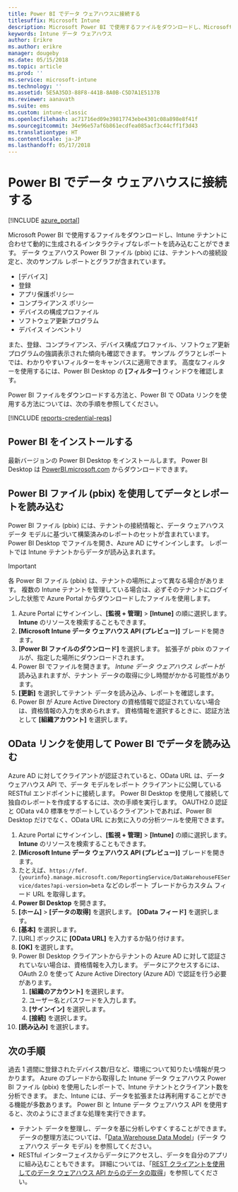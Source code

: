 ```yaml
---
title: Power BI でデータ ウェアハウスに接続する
titlesuffix: Microsoft Intune
description: Microsoft Power BI で使用するファイルをダウンロードし、Microsoft Intune テナントに合わせて動的に生成されるインタラクティブなレポートを読み込むことができます。
keywords: Intune データ ウェアハウス
author: Erikre
ms.author: erikre
manager: dougeby
ms.date: 05/15/2018
ms.topic: article
ms.prod: ''
ms.service: microsoft-intune
ms.technology: ''
ms.assetid: 5E5A35D3-88F8-441B-8A0B-C5D7A1E5137B
ms.reviewer: aanavath
ms.suite: ems
ms.custom: intune-classic
ms.openlocfilehash: ac71716ed09e39817743ebe4301c08a898e8f41f
ms.sourcegitcommit: 34e96e57af6b861ecdfea085acf3c44cff1f3d43
ms.translationtype: HT
ms.contentlocale: ja-JP
ms.lasthandoff: 05/17/2018
---
```

# <a name="connect-to-the-data-warehouse-with-power-bi"></a>Power BI でデータ ウェアハウスに接続する

[!INCLUDE [azure_portal](./includes/azure_portal.md)]

Microsoft Power BI で使用するファイルをダウンロードし、Intune テナントに合わせて動的に生成されるインタラクティブなレポートを読み込むことができます。 データ ウェアハウス Power BI ファイル (pbix) には、テナントへの接続設定と、次のサンプル レポートとグラフが含まれています。  

  -  [デバイス]
  -  登録
  -  アプリ保護ポリシー
  -  コンプライアンス ポリシー
  -  デバイスの構成プロファイル
  -  ソフトウェア更新プログラム
  -  デバイス インベントリ

また、登録、コンプライアンス、デバイス構成プロファイル、ソフトウェア更新プログラムの強調表示された傾向も確認できます。 サンプル グラフとレポートでは、わかりやすいフィルターをキャンバスに適用できます。 高度なフィルターを使用するには、Power BI Desktop の **[フィルター]** ウィンドウを確認します。

Power BI ファイルをダウンロードする方法と、Power BI で OData リンクを使用する方法については、次の手順を参照してください。

[!INCLUDE [reports-credential-reqs](./includes/reports-credential-reqs.md)]

## <a name="install-power-bi"></a>Power BI をインストールする

最新バージョンの Power BI Desktop をインストールします。 Power BI Desktop は [PowerBI.microsoft.com](https://powerbi.microsoft.com/desktop) からダウンロードできます。

## <a name="load-the-data-and-reports-using-the-power-bi-file-pbix"></a>Power BI ファイル (pbix) を使用してデータとレポートを読み込む

Power BI ファイル (pbix) には、テナントの接続情報と、データ ウェアハウス データ モデルに基づいて構築済みのレポートのセットが含まれています。 Power BI Desktop でファイルを開き、Azure AD にサインインします。 レポートでは Intune テナントからデータが読み込まれます。

> [!Important]  
> 各 Power BI ファイル (pbix) は、テナントの場所によって異なる場合があります。 複数の Intune テナントを管理している場合は、必ずそのテナントにログインした状態で Azure Portal からダウンロードしたファイルを使用します。  

1.  Azure Portal にサインインし、**[監視 + 管理]** > **[Intune]** の順に選択します。 **Intune** のリソースを検索することもできます。  
2.  **[Microsoft Intune データ ウェアハウス API (プレビュー)]** ブレードを開きます。
3.  **[Power BI ファイルのダウンロード]** を選択します。 拡張子が pbix のファイルが、指定した場所にダウンロードされます。
4.  Power BI でファイルを開きます。 *Intune データ ウェアハウス レポート*が読み込まれますが、テナント データの取得に少し時間がかかる可能性があります。
5.  **[更新]** を選択してテナント データを読み込み、レポートを確認します。
6.  Power BI が Azure Active Directory の資格情報で認証されていない場合は、資格情報の入力を求められます。 資格情報を選択するときに、認証方法として **[組織アカウント]** を選択します。

## <a name="load-the-data-in-power-bi-using-the-odata-link"></a>OData リンクを使用して Power BI でデータを読み込む

Azure AD に対してクライアントが認証されていると、OData URL は、データ ウェアハウス API で、データ モデルをレポート クライアントに公開している RESTful エンドポイントに接続します。 Power BI Desktop を使用して接続して独自のレポートを作成するするには、次の手順を実行します。 OAUTH2.0 認証と OData v4.0 標準をサポートしているクライアントであれば、Power BI Desktop だけでなく、OData URL にお気に入りの分析ツールを使用できます。

1.  Azure Portal にサインインし、**[監視 + 管理]** > **[Intune]** の順に選択します。 **Intune** のリソースを検索することもできます。  
2.  **[Microsoft Intune データ ウェアハウス API (プレビュー)]** ブレードを開きます。
3. たとえば、`https://fef.{yourinfo}.manage.microsoft.com/ReportingService/DataWarehouseFEService/dates?api-version=beta` などのレポート ブレードからカスタム フィード URL を取得します。
4. **Power BI Desktop** を開きます。
5. **[ホーム]** > **[データの取得]** を選択します。 **[OData フィード]** を選択します。
6. **[基本]** を選択します。
7. [URL] ボックスに **[OData URL]** を入力するか貼り付けます。
8. **[OK]** を選択します。
9. Power BI Desktop クライアントからテナントの Azure AD に対して認証されていない場合は、資格情報を入力します。 データにアクセスするには、OAuth 2.0 を使って Azure Active Directory (Azure AD) で認証を行う必要があります。  
    1.  **[組織のアカウント]** を選択します。  
    2.  ユーザー名とパスワードを入力します。  
    3.  **[サインイン]** を選択します。  
    4.  **[接続]** を選択します。  
10. **[読み込み]** を選択します。

## <a name="next-steps"></a>次の手順

過去 1 週間に登録されたデバイス数/日など、環境について知りたい情報が見つかります。 Azure のブレードから取得した Intune データ ウェアハウス Power BI ファイル (pbix) を使用したレポートで、Intune テナントとクライアント数を分析できます。 また、Intune には、データを拡張または再利用することができる機能が多数あります。 Power BI と Intune データ ウェアハウス API を使用すると、次のようにさまざまな処理を実行できます。

<!-- -  You can use Power BI Desktop to create additional report types with your data. For example, you could create a custom chart representing the ratio of device manufactures in your enterprise. For more information about creating custom reports with Power BI and the Intune Data Warehouse, see `BLOG POST ON POWER BI`. -->
 -  テナント データを整理し、データを基に分析しやすくすることができます。 データの整理方法については、「[Data Warehouse Data Model](reports-ref-data-model.md)」(データ ウェアハウス データ モデル) を参照してください。
 -  RESTful インターフェイスからデータにアクセスし、データを自分のアプリに組み込むこともできます。 詳細については、「[REST クライアントを使用してのデータ ウェアハウス API からのデータの取得](reports-proc-data-rest.md)」を参照してください。
